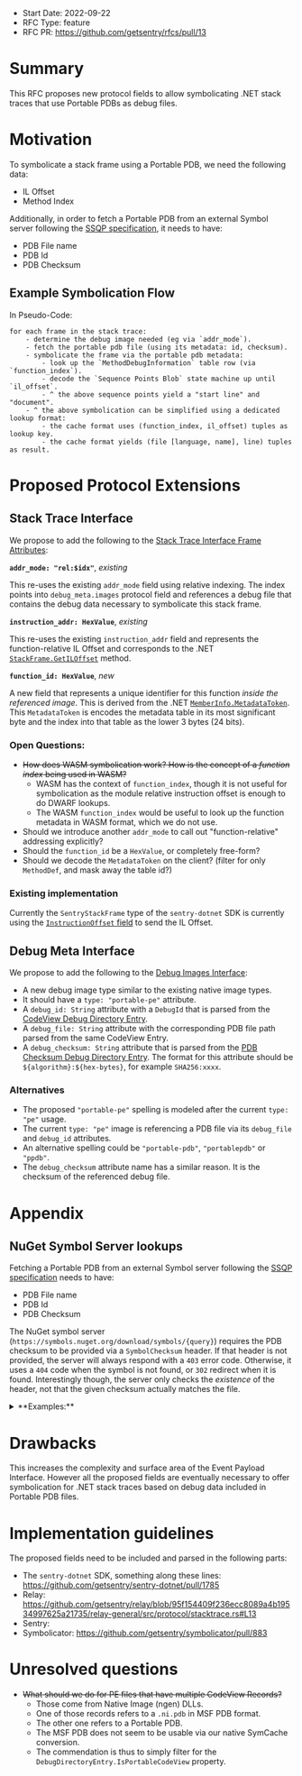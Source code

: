 - Start Date: 2022-09-22
- RFC Type: feature
- RFC PR: https://github.com/getsentry/rfcs/pull/13

# Summary

This RFC proposes new protocol fields to allow symbolicating .NET stack traces that use Portable PDBs as debug files.

# Motivation

To symbolicate a stack frame using a Portable PDB, we need the following data:

- IL Offset
- Method Index

Additionally, in order to fetch a Portable PDB from an external Symbol server following the [SSQP specification](https://github.com/dotnet/symstore/blob/main/docs/specs/SSQP_Key_Conventions.md#portable-pdb-signature), it needs to have:

- PDB File name
- PDB Id
- PDB Checksum

## Example Symbolication Flow

In Pseudo-Code:

```
for each frame in the stack trace:
    - determine the debug image needed (eg via `addr_mode`).
    - fetch the portable pdb file (using its metadata: id, checksum).
    - symbolicate the frame via the portable pdb metadata:
        - look up the `MethodDebugInformation` table row (via `function_index`).
        - decode the `Sequence Points Blob` state machine up until `il_offset`.
        - ^ the above sequence points yield a "start line" and "document".
    - ^ the above symbolication can be simplified using a dedicated lookup format:
        - the cache format uses (function_index, il_offset) tuples as lookup key.
        - the cache format yields (file [language, name], line) tuples as result.
```

# Proposed Protocol Extensions

## Stack Trace Interface

We propose to add the following to the [Stack Trace Interface Frame Attributes](https://develop.sentry.dev/sdk/event-payloads/stacktrace/#frame-attributes):

**`addr_mode: "rel:$idx"`**, _existing_

This re-uses the existing `addr_mode` field using relative indexing.
The index points into `debug_meta.images` protocol field and references a debug file
that contains the debug data necessary to symbolicate this stack frame.

**`instruction_addr: HexValue`**, _existing_

This re-uses the existing `instruction_addr` field and represents the
function-relative IL Offset and corresponds to the .NET [`StackFrame.GetILOffset`](https://learn.microsoft.com/en-us/dotnet/api/system.diagnostics.stackframe.getiloffset) method.

**`function_id: HexValue`**, _new_

A new field that represents a unique identifier for this function _inside the referenced image_.
This is derived from the .NET [`MemberInfo.MetadataToken`](https://learn.microsoft.com/en-us/dotnet/api/system.reflection.memberinfo.metadatatoken).
This `MetadataToken` is encodes the metadata table in its most significant byte and the index into that table as the lower 3 bytes (24 bits).

### Open Questions:

- ~~How does WASM symbolication work? How is the concept of a _function index_ being used in WASM?~~
  - WASM has the context of `function_index`, though it is not useful for symbolication as the module relative instruction offset is enough to do DWARF lookups.
  - The WASM `function_index` would be useful to look up the function metadata in WASM format, which we do not use.
- Should we introduce another `addr_mode` to call out "function-relative" addressing explicitly?
- Should the `function_id` be a `HexValue`, or completely free-form?
- Should we decode the `MetadataToken` on the client? (filter for only `MethodDef`, and mask away the table id?)

### Existing implementation

Currently the `SentryStackFrame` type of the `sentry-dotnet` SDK is currently using the
[`InstructionOffset` field](https://github.com/getsentry/sentry-dotnet/blob/57044ff52320c82cf1ca22cceee7125dfb9d1423/src/Sentry/SentryStackFrame.cs#L128-L135) to send the IL Offset.

## Debug Meta Interface

We propose to add the following to the [Debug Images Interface](https://develop.sentry.dev/sdk/event-payloads/debugmeta#debug-images):

- A new debug image type similar to the existing native image types.
- It should have a `type: "portable-pe"` attribute.
- A `debug_id: String` attribute with a `DebugId` that is parsed from the [CodeView Debug Directory Entry](https://github.com/dotnet/runtime/blob/main/docs/design/specs/PE-COFF.md#codeview-debug-directory-entry-type-2).
- A `debug_file: String` attribute with the corresponding PDB file path parsed from the same CodeView Entry.
- A `debug_checksum: String` attribute that is parsed from the [PDB Checksum Debug Directory Entry](https://github.com/dotnet/runtime/blob/main/docs/design/specs/PE-COFF.md#pdb-checksum-debug-directory-entry-type-19). The format for this attribute should be `${algorithm}:${hex-bytes}`, for example `SHA256:xxxx`.

### Alternatives

- The proposed `"portable-pe"` spelling is modeled after the current `type: "pe"` usage.
- The current `type: "pe"` image is referencing a PDB file via its `debug_file` and `debug_id` attributes.
- An alternative spelling could be `"portable-pdb"`, `"portablepdb"` or `"ppdb"`.
- The `debug_checksum` attribute name has a similar reason. It is the checksum of the referenced debug file.

# Appendix

## NuGet Symbol Server lookups

Fetching a Portable PDB from an external Symbol server following the [SSQP specification](https://github.com/dotnet/symstore/blob/main/docs/specs/SSQP_Key_Conventions.md#portable-pdb-signature) needs to have:

- PDB File name
- PDB Id
- PDB Checksum

The NuGet symbol server (`https://symbols.nuget.org/download/symbols/{query}`) requires the PDB checksum to be provided via a `SymbolChecksum` header.
If that header is not provided, the server will always respond with a `403` error code. Otherwise, it uses a `404` code when the symbol is not found, or `302` redirect when it is found.
Interestingly though, the server only checks the _existence_ of the header, not that the given checksum actually matches the file.

<details>
<summary>**Examples:**</summary>

```
> curl https://symbols.nuget.org/download/symbols/timezoneconverter.pdb/4e2ca887825e46f3968f25b41ae1b5f3FFFFFFFF/timezoneconverter.pdb -i
HTTP/2 403

> curl https://symbols.nuget.org/download/symbols/timezoneconverter.pdb/4e2ca887825e46f3968f25b41ae1b5f3FFFFFFFF/timezoneconverter.pdb -H "SymbolChecksum: SHA256:87a82c4e5e82f386968f25b41ae1b5f3cc3f6d9e79cfb4464f8240400fc47dcd79" -i
HTTP/2 302

> curl https://symbols.nuget.org/download/symbols/timezoneconverter.pdb/4e2ca887825e46f3968f25b41ae1b5f3FFFFFFFF/timezoneconverter.pdb -H "SymbolChecksum: invalid" -i
HTTP/2 302

> curl https://symbols.nuget.org/download/symbols/timezoneconverter.pdb/4e2ca887825e46f3968f25b41ae1b5f3/timezoneconverter.pdb -H "SymbolChecksum: SHA256:87a82c4e5e82f386968f25b41ae1b5f3cc3f6d9e79cfb4464f8240400fc47dcd79" -i
HTTP/2 404
```

The details of this header do not seem to be publicly documented, but can be traced by looking through the `symstore` code:

- PdbChecksum: https://github.com/dotnet/symstore/blob/aa44862e5028cb7595bbd474da1d63e8c24bf718/src/Microsoft.FileFormats/PE/PEStructures.cs#L375
- PE Key: https://github.com/dotnet/symstore/blob/aa44862e5028cb7595bbd474da1d63e8c24bf718/src/Microsoft.SymbolStore/KeyGenerators/PEFileKeyGenerator.cs#L75
- Portable PDB Key: https://github.com/dotnet/symstore/blob/aa44862e5028cb7595bbd474da1d63e8c24bf718/src/Microsoft.SymbolStore/KeyGenerators/PortablePDBFileKeyGenerator.cs#L85
- Key Format: https://github.com/dotnet/symstore/blob/aa44862e5028cb7595bbd474da1d63e8c24bf718/src/Microsoft.SymbolStore/KeyGenerators/KeyGenerator.cs#L166-L177
- `SymbolChecksum` Header: https://github.com/dotnet/symstore/blob/8a7c47ac74302510f839cc2361ca591b6f4df542/src/Microsoft.SymbolStore/SymbolStores/HttpSymbolStore.cs#L112

Another example that rather fetches files from the Microsoft Symbol Server:

- https://msdl.microsoft.com/download/symbols/system.reflection.metadata.dll/858257FE114000/system.reflection.metadata.dll
- https://msdl.microsoft.com/download/symbols/system.reflection.metadata.pdb/3183ede4e1eb4d0ca6a02937d1f72463FFFFFFFF/system.reflection.metadata.pdb
- https://msdl.microsoft.com/download/symbols/system.reflection.metadata.ni.pdb/d9f6618dd9346123c7c2459c9645cf841/system.reflection.metadata.ni.pdb

</details>

# Drawbacks

This increases the complexity and surface area of the Event Payload Interface. However all the proposed fields are
eventually necessary to offer symbolication for .NET stack traces based on debug data included in Portable PDB files.

# Implementation guidelines

The proposed fields need to be included and parsed in the following parts:

- The `sentry-dotnet` SDK, something along these lines: https://github.com/getsentry/sentry-dotnet/pull/1785
- Relay: https://github.com/getsentry/relay/blob/95f154409f236ecc8089a4b19534997625a21735/relay-general/src/protocol/stacktrace.rs#L13
- Sentry:
- Symbolicator: https://github.com/getsentry/symbolicator/pull/883

# Unresolved questions

- ~~What should we do for PE files that have multiple CodeView Records?~~
  - Those come from Native Image (ngen) DLLs.
  - One of those records refers to a `.ni.pdb` in MSF PDB format.
  - The other one refers to a Portable PDB.
  - The MSF PDB does not seem to be usable via our native SymCache conversion.
  - The commendation is thus to simply filter for the `DebugDirectoryEntry.IsPortableCodeView` property.
